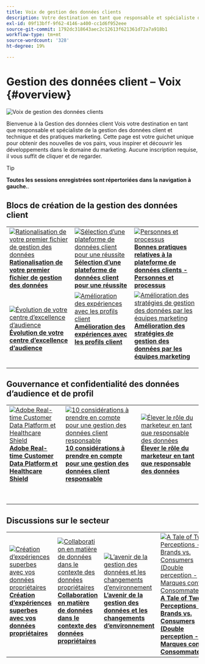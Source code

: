 ```yaml
---
title: Voix de gestion des données clients
description: Votre destination en tant que responsable et spécialiste des pratiques techniques et marketing de la gestion des données client.  Cette page est votre guichet unique pour obtenir des nouvelles de vos pairs, vous inspirer et découvrir les développements dans le domaine du marketing.
exl-id: 09f13bff-9f62-4146-a400-cc1d6f952eee
source-git-commit: 1792dc318643aec2c12613f621361d72a7a918b1
workflow-type: tm+mt
source-wordcount: '328'
ht-degree: 19%

---
```


# Gestion des données client – Voix {#overview}

<img alt="Voix de gestion des données clients" src="./assets/cdp-voices-banner.png" />

Bienvenue à la Gestion des données client Vois votre destination en tant que responsable et spécialiste de la gestion des données client et technique et des pratiques marketing. Cette page est votre guichet unique pour obtenir des nouvelles de vos pairs, vous inspirer et découvrir les développements dans le domaine du marketing. Aucune inscription requise, il vous suffit de cliquer et de regarder.

>[!TIP]
>
>**Toutes les sessions enregistrées sont répertoriées dans la navigation à gauche.**.

## Blocs de création de la gestion des données client

<table>
  <tr>
   <td>
      <a href="./cdm/first-mile.md">
      <img alt="Rationalisation de votre premier fichier de gestion des données" src="./assets/first-mile.png"/>
      </a>
      <div>
         <a href="./cdm/first-mile.md"><strong>Rationalisation de votre premier fichier de gestion des données</strong></a>
         <br/>
      </div>
   </td>
   <td>
      <a href="./cdm/cdp-success.md">
      <img alt="Sélection d’une plateforme de données client pour une réussite" src="./assets/cdp-success.png"/>
      </a>
      <div>
         <a href="./cdm/cdp-success.md"><strong>Sélection d’une plateforme de données client pour une réussite</strong></a>
         <br/>
      </div>
    </td>
    <td>
      <a href="./cdm/people-and-process.md">
      <img alt="Personnes et processus" src="./assets/people-and-process.png"/>
      </a>
      <div>
         <a href="./cdm/people-and-process.md"><strong>Bonnes pratiques relatives à la plateforme de données clients - Personnes et processus</strong></a>
         <br/>
      </div>
    </td>
   </tr>
   <tr> 
   <td>
      <a href="./cdm/evolving-your-audience-center-of-excellence.md">
      <img alt="Évolution de votre centre d’excellence d’audience" src="./assets/evolving-your-audience-center-of-excellence.png"/>
      </a>
      <div>
         <a href="./cdm/evolving-your-audience-center-of-excellence.md"><strong>Évolution de votre centre d’excellence d’audience</strong></a>
         <br/>
      </div>
    </td>
   <td>
      <a href="./cdm/building-better-experiences-with-customer-profiles.md">
      <img alt="Amélioration des expériences avec les profils client" src="./assets/building-better-experiences-with-customer-profiles.png"/>
      </a>
      <div>
         <a href="./cdm/building-better-experiences-with-customer-profiles.md"><strong>Amélioration des expériences avec les profils client</strong></a>
      </div>
      <p>
        <br/>
    </td>
   <td>
      <a href="./cdm/how-marketing-teams-are-improving-data-management-strategies.md">
      <img alt="Amélioration des stratégies de gestion des données par les équipes marketing" src="./assets/how-marketing-teams-are-improving-data-management-strategies.png"/>
      </a>
      <div>
         <a href="./cdm/how-marketing-teams-are-improving-data-management-strategies.md"><strong>Amélioration des stratégies de gestion des données par les équipes marketing</strong></a>
      </div>
      <p>
      </p>
    </td>
  </tr>
</table>

## Gouvernance et confidentialité des données d’audience et de profil

<table>
  <tr>
   <td>
      <a href="./governance/healthcare-shield.md">
      <img alt="Adobe Real-time Customer Data Platform et Healthcare Shield" src="./assets/healthcare-shield.png"/>
      </a>
      <div>
         <a href="./governance/healthcare-shield.md"><strong>Adobe Real-time Customer Data Platform et Healthcare Shield</strong></a>
         <br/>
      </div>
      <p>
        <br/>
   </td> 
   <td>
      <a href="https://experienceleague.adobe.com/docs/platform-learn/tutorials/privacy/ten-considerations-for-responsible-customer-data-management.html">
      <img alt="10 considérations à prendre en compte pour une gestion des données client responsable" src="./assets/ten-considerations-for-responsible-customer-data-management.png"/>
      </a>
      <div>
         <a href="https://experienceleague.adobe.com/docs/platform-learn/tutorials/privacy/ten-considerations-for-responsible-customer-data-management.html"><strong>10 considérations à prendre en compte pour une gestion des données client responsable</strong></a>
         <br/>
      </div>
      <p>
        <br/>
    </td>
    <td>
      <a href="https://experienceleague.adobe.com/docs/platform-learn/tutorials/privacy/elevating-the-marketers-role-as-a-data-steward.html">
      <img alt="Élever le rôle du marketeur en tant que responsable des données" src="./assets/elevating-the-marketers-role-as-a-data-steward.png"/>
      </a>
      <div>
         <a href="https://experienceleague.adobe.com/docs/platform-learn/tutorials/privacy/elevating-the-marketers-role-as-a-data-steward.html"><strong>Élever le rôle du marketeur en tant que responsable des données</strong></a>
         <br/>
      </div>
      <p>
        <br/>
       </p>
    </td>
  </tr>
</table>

## Discussions sur le secteur

<table>
  <tr>
     <td>
      <a href="./industry/build-superb-experiences-with-your-first-party-data.md">
      <img alt="Création d’expériences superbes avec vos données propriétaires" src="./assets/build-superb-experiences-with-your-first-party-data.png"/>
      </a>
      <div>
         <a href="./industry/build-superb-experiences-with-your-first-party-data.md"><strong>Création d’expériences superbes avec vos données propriétaires</strong></a>
      </div>
      <p>
      </p>
    </td>
     <td>
      <a href="./industry/data-collaboration-in-the-first-party-data-context.md">
      <img alt="Collaboration en matière de données dans le contexte des données propriétaires" src="./assets/data-collaboration-in-the-first-party-data-context.png"/>
      </a>
      <div>
         <a href="./industry/data-collaboration-in-the-first-party-data-context.md"><strong>Collaboration en matière de données dans le contexte des données propriétaires</strong></a>
      </div>
      <p>
      </p>
    </td>
     <td>
      <a href="./industry/the-future-of-data-management-and-the-changing-environment.md">
      <img alt="L’avenir de la gestion des données et les changements d’environnement" src="./assets/the-future-of-data-management-and-the-changing-environment.png"/>
      </a>
      <div>
         <a href="./industry/the-future-of-data-management-and-the-changing-environment.md"><strong>L’avenir de la gestion des données et les changements d’environnement</strong></a>
      </div>
      <p>
      </p>
    </td>
   <td>
      <a href="./industry/brands-vs-consumers.md">
      <img alt="A Tale of Two Perceptions - Brands vs. Consumers (Double perception - Marques contre Consommateurs)" src="./assets/brands-vs-consumers.png"/>
      </a>
      <div>
         <a href="./industry/brands-vs-consumers.md"><strong>A Tale of Two Perceptions - Brands vs. Consumers (Double perception - Marques contre Consommateurs)</strong></a><br/>
      </div>
    </td>
  </tr>
</table>
